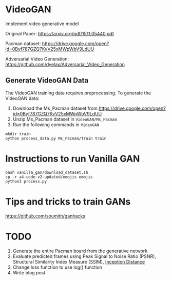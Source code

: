 # VideoGAN
Implement video generative model

Original Paper:
https://arxiv.org/pdf/1511.05440.pdf

Pacman dataset:
https://drive.google.com/open?id=0Byf787GZQ7KvV25xMWpWbV9LdUU

Adversarial Video Generation:
https://github.com/dyelax/Adversarial_Video_Generation

## Generate VideoGAN Data
The VideoGAN training data requires preprocessing. To generate the VideoGAN data:

1. Download the Ms_Pacman dataset from https://drive.google.com/open?id=0Byf787GZQ7KvV25xMWpWbV9LdUU
2. Unzip Ms_Pacman dataset in `VideoGAN/Ms_Pacman`
3. Run the following commands in `VideoGAN`
```
mkdir train
python process_data.py Ms_Pacman/Train train
```

# Instructions to run Vanilla GAN
```
bash vanilla_gan/download_dataset.sh
cp -r a4-code-v2-updated/emojis emojis
python3 process.py
```

# Tips and tricks to train GANs
https://github.com/soumith/ganhacks

# TODO
1. Generate the entire Pacman board from the generative network
2. Evaluate predicted frames using Peak Signal to Noise Ratio (PSNR), Structural
Similarity Index Measure (SSIM), [Inception Distance](https://nealjean.com/ml/frechet-inception-distance/)
3. Change loss function to use log() function
4. Write blog post
